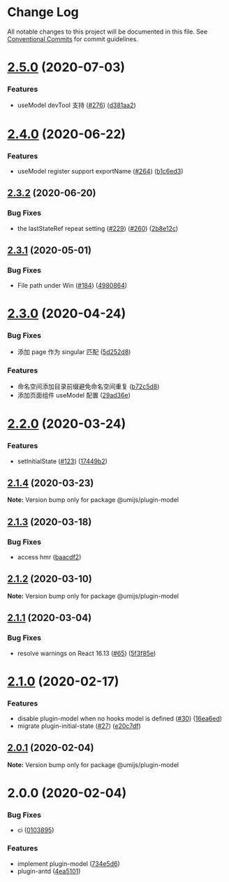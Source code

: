 # Change Log

All notable changes to this project will be documented in this file. See [Conventional Commits](https://conventionalcommits.org) for commit guidelines.

# [2.5.0](https://github.com/umijs/plugins/compare/@umijs/plugin-model@2.4.0...@umijs/plugin-model@2.5.0) (2020-07-03)

### Features

- useModel devTool 支持 ([#276](https://github.com/umijs/plugins/issues/276)) ([d381aa2](https://github.com/umijs/plugins/commit/d381aa230c33545aa12614caa3a627852d142972))

# [2.4.0](https://github.com/umijs/plugins/compare/@umijs/plugin-model@2.3.2...@umijs/plugin-model@2.4.0) (2020-06-22)

### Features

- useModel register support exportName ([#264](https://github.com/umijs/plugins/issues/264)) ([b1c6ed3](https://github.com/umijs/plugins/commit/b1c6ed373acae333cf5729af9757a6243103d293))

## [2.3.2](https://github.com/umijs/plugins/compare/@umijs/plugin-model@2.3.1...@umijs/plugin-model@2.3.2) (2020-06-20)

### Bug Fixes

- the lastStateRef repeat setting ([#229](https://github.com/umijs/plugins/issues/229)) ([#260](https://github.com/umijs/plugins/issues/260)) ([2b8e12c](https://github.com/umijs/plugins/commit/2b8e12c6618bc7df05b8df11dde270331c1a606a))

## [2.3.1](https://github.com/umijs/plugins/compare/@umijs/plugin-model@2.3.0...@umijs/plugin-model@2.3.1) (2020-05-01)

### Bug Fixes

- File path under Win ([#184](https://github.com/umijs/plugins/issues/184)) ([4980864](https://github.com/umijs/plugins/commit/49808646b6991ce13cdced37102bb4b61ce378e7))

# [2.3.0](https://github.com/umijs/plugins/compare/@umijs/plugin-model@2.2.0...@umijs/plugin-model@2.3.0) (2020-04-24)

### Bug Fixes

- 添加 page 作为 singular 匹配 ([5d252d8](https://github.com/umijs/plugins/commit/5d252d85fd1643e5f829f59d75486b8ff79ec4cb))

### Features

- 命名空间添加目录前缀避免命名空间重复 ([b72c5d8](https://github.com/umijs/plugins/commit/b72c5d8497333df3f7c509d26347b28525a99b4b))
- 添加页面组件 useModel 配置 ([29ad36e](https://github.com/umijs/plugins/commit/29ad36e27234458a6111b5ee8bfb0244ed7acb0f))

# [2.2.0](https://github.com/umijs/plugins/compare/@umijs/plugin-model@2.1.4...@umijs/plugin-model@2.2.0) (2020-03-24)

### Features

- setInitialState ([#123](https://github.com/umijs/plugins/issues/123)) ([17449b2](https://github.com/umijs/plugins/commit/17449b26f227347f909116cd33f7dccfe2d56013))

## [2.1.4](https://github.com/umijs/plugins/compare/@umijs/plugin-model@2.1.3...@umijs/plugin-model@2.1.4) (2020-03-23)

**Note:** Version bump only for package @umijs/plugin-model

## [2.1.3](https://github.com/umijs/plugins/compare/@umijs/plugin-model@2.1.2...@umijs/plugin-model@2.1.3) (2020-03-18)

### Bug Fixes

- access hmr ([baacdf2](https://github.com/umijs/plugins/commit/baacdf22bf84682c90698d722866aa8fe6f8edb9))

## [2.1.2](https://github.com/umijs/plugins/compare/@umijs/plugin-model@2.1.1...@umijs/plugin-model@2.1.2) (2020-03-10)

**Note:** Version bump only for package @umijs/plugin-model

## [2.1.1](https://github.com/umijs/plugins/compare/@umijs/plugin-model@2.1.0...@umijs/plugin-model@2.1.1) (2020-03-04)

### Bug Fixes

- resolve warnings on React 16.13 ([#65](https://github.com/umijs/plugins/issues/65)) ([5f3f85e](https://github.com/umijs/plugins/commit/5f3f85ec3ddc24a581b09caad1c93fc14b70101b))

# [2.1.0](https://github.com/umijs/plugins/compare/@umijs/plugin-model@2.0.1...@umijs/plugin-model@2.1.0) (2020-02-17)

### Features

- disable plugin-model when no hooks model is defined ([#30](https://github.com/umijs/plugins/issues/30)) ([16ea6ed](https://github.com/umijs/plugins/commit/16ea6ed2e891d16ee6c01c2895a9f8fd82d44a9c))
- migrate plugin-initial-state ([#27](https://github.com/umijs/plugins/issues/27)) ([e20c7df](https://github.com/umijs/plugins/commit/e20c7df769411d003366c150bb38ff438b9d56fc))

## [2.0.1](https://github.com/umijs/plugins/compare/@umijs/plugin-model@0.1.0...@umijs/plugin-model@2.0.1) (2020-02-04)

**Note:** Version bump only for package @umijs/plugin-model

# 2.0.0 (2020-02-04)

### Bug Fixes

- ci ([0103895](https://github.com/umijs/plugins/commit/0103895dc6f4cf63bb8e0da120494b2d7e40af01))

### Features

- implement plugin-model ([734e5d6](https://github.com/umijs/plugins/commit/734e5d6264628376ac0219e97f434693db61e9d5))
- plugin-antd ([4ea5101](https://github.com/umijs/plugins/commit/4ea510187687fb9ce45449c6a6bb07182b761edc))

